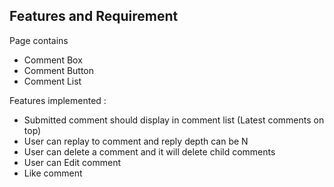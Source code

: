 ## Features and Requirement

Page contains
- Comment Box
- Comment Button
- Comment List

Features implemented : 
- Submitted comment should display in comment list (Latest comments on top)
- User can replay to comment and reply depth can be N
- User can delete a comment and it will delete child comments
- User can Edit comment
- Like comment